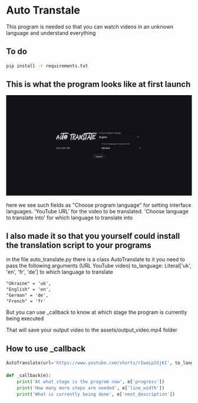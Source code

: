 # Auto Transtale
This program is needed so that you can watch videos in an   unknown language and understand everything

## To do
```bash
pip install -r requirements.txt
```

## This is what the program looks like at first launch
![img](firs_start.png)

here we see such fields as "Choose program language" for setting interface languages. 'YouTube URL' for the video to be translated. 'Choose language to translate into' for which language to translate into

## I also made it so that you yourself could install the translation script to your programs

in the file auto_translate.py there is a class AutoTranslate to it you need to pass the following arguments (URL YouTube video) to_language: Literal['uk', 'en', 'fr', 'de'] to which language to translate

```
"Ukraine" = 'uk',
"English" = 'en',
"German" = 'de',
"French" = 'fr'
```

But you can use _callback to know at which stage the program is currently being executed

That will save your output video to the assets/output_video.mp4 folder

## How to use _callback

```python
AutoTranslate(url='https://www.youtube.com/shorts/rIweLp5SjKI', to_language='uk', _callback=_callback)

def _callback(e):
    print('At what stage is the program now', e['progress'])
    print('How many more steps are needed', e['line_width'])
    print('What is currently being done', e['next_description'])
```

